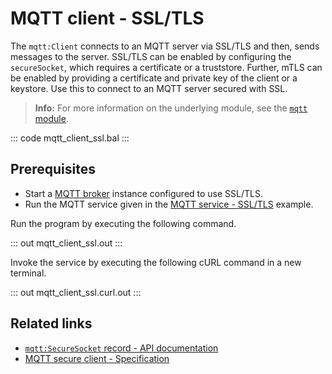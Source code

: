 # MQTT client - SSL/TLS

The `mqtt:Client` connects to an MQTT server via SSL/TLS and then, sends messages to the server. SSL/TLS can be enabled by configuring the `secureSocket`, which requires a certificate or a truststore. Further, mTLS can be enabled by providing a certificate and private key of the client or a keystore. Use this to connect to an MQTT server secured with SSL.

>**Info:** For more information on the underlying module, see the [`mqtt` module](https://lib.ballerina.io/ballerina/mqtt/latest).

::: code mqtt_client_ssl.bal :::

## Prerequisites
- Start a [MQTT broker](https://mqtt.org/software/) instance configured to use SSL/TLS.
- Run the MQTT service given in the [MQTT service - SSL/TLS](/learn/by-example/mqtt-service-ssl) example.

Run the program by executing the following command.

::: out mqtt_client_ssl.out :::

Invoke the service by executing the following cURL command in a new terminal.

::: out mqtt_client_ssl.curl.out :::

## Related links
- [`mqtt:SecureSocket` record - API documentation](https://lib.ballerina.io/ballerina/mqtt/latest#SecureSocket)
- [MQTT secure client - Specification](https://github.com/ballerina-platform/module-ballerina-mqtt/blob/main/docs/spec/spec.md#322-secure-client)
